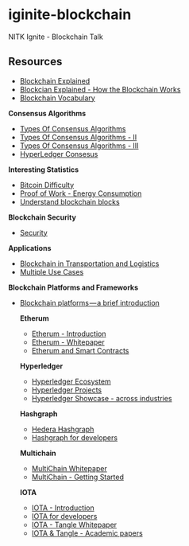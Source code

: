# iginite-blockchain
NITK Ignite - Blockchain Talk
## Resources

- [Blockchain Explained](https://www.mckinsey.com/business-functions/digital-mckinsey/our-insights/blockchain-explained-what-it-is-and-isnt-and-why-it-matters?es_p=7676285)
- [Blockcian Explained - How the Blockchain Works](https://bitfalls.com/2017/08/20/blockchain-explained-blockchain-works/)
- [Blockchain Vocabulary](https://bitcoin.org/en/vocabulary)

**Consensus Algorithms**

- [Types Of Consensus Algorithms](https://www.blockchainsemantics.com/blog/types-consensus-algorithm)
- [Types Of Consensus Algorithms - II](https://101blockchains.com/consensus-algorithms-blockchain/)
- [Types Of Consensus Algorithms - III](https://www.cryptoninjas.net/2018/02/27/blockchain-consensus-algorithm-pow-pos-beyond/)
- [HyperLedger Consesus](https://www.skcript.com/svr/consensus-hyperledger-fabric/)


**Interesting Statistics**

- [Bitcoin Difficulty](https://bitcoinwisdom.com/bitcoin/difficulty)
- [Proof of Work - Energy Consumption](https://hackernoon.com/proof-of-work-or-proof-of-waste-9c1710b7f025)
- [Understand blockchain blocks](https://bitfalls.com/2017/10/03/read-bitcoin-blockchain-data-blockexplorer/)

**Blockchain Security**

- [Security](https://hackernoon.com/5-reasons-why-we-need-to-define-security-of-blockchain-c146253e7e81)

**Applications**

- [Blockchain in Transportation and Logistics](https://www.winnesota.com/blockchain)
- [Multiple Use Cases](https://medium.com/fluree/blockchain-for-2018-and-beyond-a-growing-list-of-blockchain-use-cases-37db7c19fb99)

**Blockchain Platforms and Frameworks**

- [Blockchain platforms — a brief introduction](https://medium.com/blockchain-blog/17-blockchain-platforms-a-brief-introduction-e07273185a0b)

	**Etherum**

	- [Etherum - Introduction](https://github.com/ethereum/wiki/wiki/Ethereum-introduction)
	- [Etherum - Whitepaper](https://github.com/ethereum/wiki/wiki/White-Paper)
	- [Etherum and Smart Contracts](https://bitfalls.com/2017/09/19/what-ethereum-compare-to-bitcoin/)

	**Hyperledger**
	
	- [Hyperledger Ecosystem](https://www.hyperledger.org/resources/tutorials)
	- [Hyperledger Projects](https://www.hyperledger.org/projects)
	- [Hyperledger Showcase - across industries](https://www.hyperledger.org/resources/blockchain-showcase)

	**Hashgraph**
	
	- [Hedera Hashgraph](https://www.hedera.com/hh-whitepaper-v1.4-181017.pdf)
	- [Hashgraph for developers](https://dev.hashgraph.com/)

	**Multichain**
	
	- [MultiChain Whitepaper](https://www.multichain.com/download/MultiChain-White-Paper.pdf)
	- [MultiChain - Getting Started](https://www.multichain.com/getting-started/)

	**IOTA**
	
	- [IOTA - Introduction](https://www.iota.org/get-started/what-is-iota)
	- [IOTA for developers](https://www.iota.org/get-started/for-developers)
	- [IOTA - Tangle Whitepaper](https://assets.ctfassets.net/r1dr6vzfxhev/2t4uxvsIqk0EUau6g2sw0g/45eae33637ca92f85dd9f4a3a218e1ec/iota1_4_3.pdf)
	- [IOTA & Tangle - Academic papers](https://www.iota.org/research/academic-papers)
